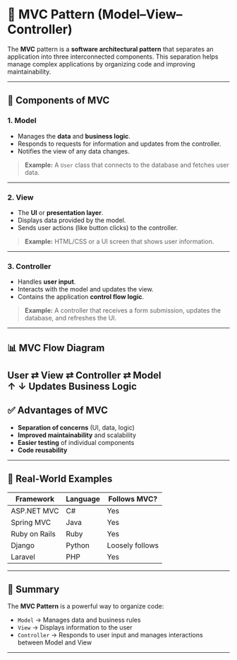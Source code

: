 # 🧩 MVC Pattern (Model–View–Controller)

The **MVC** pattern is a **software architectural pattern** that separates an application into three interconnected components. This separation helps manage complex applications by organizing code and improving maintainability.

---

## 🔧 Components of MVC

### 1. **Model**
- Manages the **data** and **business logic**.
- Responds to requests for information and updates from the controller.
- Notifies the view of any data changes.

> **Example:** A `User` class that connects to the database and fetches user data.

---

### 2. **View**
- The **UI** or **presentation layer**.
- Displays data provided by the model.
- Sends user actions (like button clicks) to the controller.

> **Example:** HTML/CSS or a UI screen that shows user information.

---

### 3. **Controller**
- Handles **user input**.
- Interacts with the model and updates the view.
- Contains the application **control flow logic**.

> **Example:** A controller that receives a form submission, updates the database, and refreshes the UI.

---

## 📊 MVC Flow Diagram
User ⇄ View ⇄ Controller ⇄ Model  
↑ ↓
Updates Business Logic
---

## ✅ Advantages of MVC

- **Separation of concerns** (UI, data, logic)
- **Improved maintainability** and scalability
- **Easier testing** of individual components
- **Code reusability**

---

## 📌 Real-World Examples

| Framework         | Language       | Follows MVC?     |
|------------------|----------------|------------------|
| ASP.NET MVC       | C#             | Yes              |
| Spring MVC        | Java           | Yes              |
| Ruby on Rails     | Ruby           | Yes              |
| Django            | Python         | Loosely follows  |
| Laravel           | PHP            | Yes              |

---

## 🧠 Summary

The **MVC Pattern** is a powerful way to organize code:
- `Model` → Manages data and business rules
- `View` → Displays information to the user
- `Controller` → Responds to user input and manages interactions between Model and View

---


